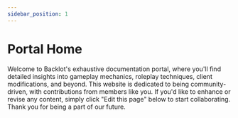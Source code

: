 ```yaml
---
sidebar_position: 1
---
```


# Portal Home

<head>
  <title>Backlot - Docs</title>
</head>

Welcome to Backlot's exhaustive documentation portal, where you'll find detailed insights into gameplay mechanics, roleplay techniques, client modifications, and beyond. This website is dedicated to being community-driven, with contributions from members like you. If you'd like to enhance or revise any content, simply click "Edit this page" below to start collaborating. Thank you for being a part of our future.